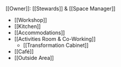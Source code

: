 [[Owner]]: [[Stewards]] & [[Space Manager]]

- [[Workshop]]
- [[Kitchen]]
- [[Accommodations]]
- [[Activities Room & Co-Working]]
	- [[Transformation Cabinet]]
- [[Café]]
- [[Outside Area]]